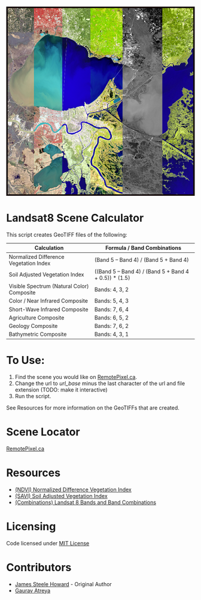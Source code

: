 ![NIR](https://github.com/AbnormalDistributions/landsat8_scene_calculator/blob/main/new_orleans.png)

# Landsat8 Scene Calculator

This script creates GeoTIFF files of the following:

| Calculation                                | Formula / Band Combinations                           |
| ---                                        | ---                                                   |
| Normalized Difference Vegetation Index     | (Band 5 – Band 4) / (Band 5 + Band 4)                 |
| Soil Adjusted Vegetation Index             | ((Band 5 – Band 4) / (Band 5 + Band 4 + 0.5)) * (1.5) |
| Visible Spectrum (Natural Color) Composite | Bands: 4, 3, 2                                        |
| Color / Near Infrared Composite            | Bands: 5, 4, 3                                        |
| Short-Wave Infrared Composite              | Bands: 7, 6, 4                                        |
| Agriculture Composite                      | Bands: 6, 5, 2                                        |
| Geology Composite                          | Bands: 7, 6, 2                                        |
| Bathymetric Composite                      | Bands: 4, 3, 1                                        |

# To Use:
1. Find the scene you would like on [RemotePixel.ca](https://search.remotepixel.ca).
2. Change the url to *url_base* minus the last character of the url and file extension (TODO: make it interactive)
3. Run the script. 

See Resources for more information on the GeoTIFFs that are created.


# Scene Locator
[RemotePixel.ca](https://search.remotepixel.ca)

# Resources
* [(NDVI) Normalized Difference Vegetation Index ](https://www.usgs.gov/core-science-systems/nli/landsat/landsat-normalized-difference-vegetation-index)
* [(SAVI) Soil Adjusted Vegetation Index](https://www.usgs.gov/core-science-systems/nli/landsat/landsat-soil-adjusted-vegetation-index)
* [(Combinations) Landsat 8 Bands and Band Combinations](https://gisgeography.com/landsat-8-bands-combinations/)

# Licensing
Code licensed under [MIT License](http://opensource.org/licenses/mit-license.html)

# Contributors 
* [James Steele Howard](https://github.com/AbnormalDistributions) - Original Author
* [Gaurav Atreya](https://github.com/Atreyagaurav)


